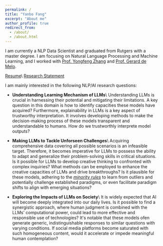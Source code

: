 ```yaml
---
permalink: /
title: "Yanbo Fang"
excerpt: "About me"
author_profile: true
redirect_from: 
  - /about/
  - /about.html
---
```


I am currently a NLP Data Scientist and graduated from Rutgers with a master degree. I am focusing on Natural Language Processing and Machine Learning, and I worked with [Prof. Yongfeng Zhang](http://yongfeng.me/) and [Prof. Gerard de Melo](http://gerard.demelo.org/index.html#).

[Resume](https://drive.google.com/file/d/1SmIAPy-wDFSG7H1snNGmqJtuWjkaPmpI/view?usp=sharing)\\
[Research Statement](https://drive.google.com/file/d/1Ith3j3El0XQ7mVyEgQBEgkMtMC7u1XXf/view?usp=sharing)

I am mainly interested in the following NLP/AI research questions:
* **Understanding Learning Mechanism of LLMs**\\
  Understanding LLMs is crucial in harnessing their potential and mitigating their limitations. A key question in this domain is how to identify capacities these models have acquired? Furthermore, explainability in LLMs is a key aspect of trustworthy interpretation. It involves developing methods to make the decision-making process of these models transparent and understandable to humans. How do we trustworthly interprete model outputs?

* **Making LLMs to Tackle Unforseen Challenges**\\
  Acquiring comprehensive data covering all possible scenarios is an infeasible target. Therefore, it becomes imperative for LLMs to possess the ability to adapt and generalize their problem-solving skills in critical situations. Is it possible for LLMs to develop creative thinking to confronted with complex inquiries? What methods can be employed to enhance the creative capacities of LLMs and drive breakthroughs? Is it plausible for these models, adhering to the [_minority rules_](https://en.wikipedia.org/wiki/Minoritarianism) to learn from outliers and potentially challenge established paradigms, or even facilitate paradigm shifts to align with emerging situations?

* **Exploring the Impacts of LLMs on Society**\\
  It is widely expected that AI will become deeply integrated into our daily lives. Is it possible to find a synergistic approach, where human judgment is combined with the LLMs' computational power, could lead to more effective and responsible use of technologies? It's notable that these models ofen generate generic, indistinguishable responses to similar questions with varying conditions. If social media platforms become saturated with such homogeneous content, would it accelerate or impede meaningful human contemplation?